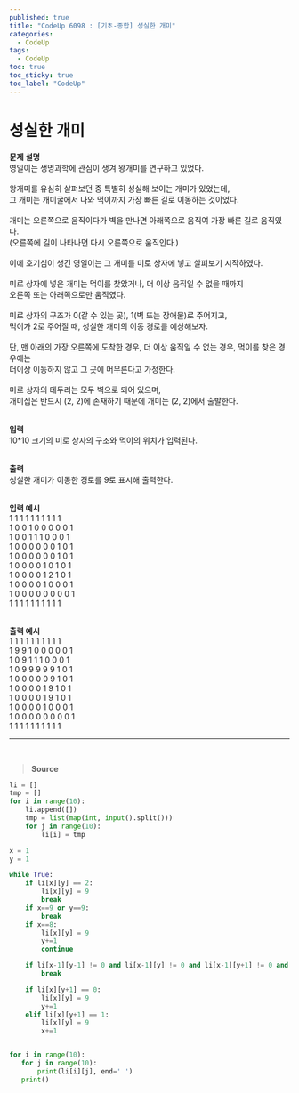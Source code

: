 ```yaml
---
published: true
title: "CodeUp 6098 : [기초-종합] 성실한 개미"
categories:
  - CodeUp
tags:
  - CodeUp
toc: true
toc_sticky: true
toc_label: "CodeUp"
---
```


# 성실한 개미

**문제 설명**  
영일이는 생명과학에 관심이 생겨 왕개미를 연구하고 있었다.  
<br>
왕개미를 유심히 살펴보던 중 특별히 성실해 보이는 개미가 있었는데,  
그 개미는 개미굴에서 나와 먹이까지 가장 빠른 길로 이동하는 것이었다.  
<br>
개미는 오른쪽으로 움직이다가 벽을 만나면 아래쪽으로 움직여 가장 빠른 길로 움직였다.  
(오른쪽에 길이 나타나면 다시 오른쪽으로 움직인다.)  
<br>
이에 호기심이 생긴 영일이는 그 개미를 미로 상자에 넣고 살펴보기 시작하였다.  
<br>
미로 상자에 넣은 개미는 먹이를 찾았거나, 더 이상 움직일 수 없을 때까지  
오른쪽 또는 아래쪽으로만 움직였다.  
<br>
미로 상자의 구조가 0(갈 수 있는 곳), 1(벽 또는 장애물)로 주어지고,  
먹이가 2로 주어질 때, 성실한 개미의 이동 경로를 예상해보자.  
<br>
단, 맨 아래의 가장 오른쪽에 도착한 경우, 더 이상 움직일 수 없는 경우, 먹이를 찾은 경우에는  
더이상 이동하지 않고 그 곳에 머무른다고 가정한다.  
<br>
미로 상자의 테두리는 모두 벽으로 되어 있으며,  
개미집은 반드시 (2, 2)에 존재하기 때문에 개미는 (2, 2)에서 출발한다.  
<br>

**입력**  
10\*10 크기의 미로 상자의 구조와 먹이의 위치가 입력된다.  
<br>

**출력**  
성실한 개미가 이동한 경로를 9로 표시해 출력한다.  
<br>

**입력 예시**  
1 1 1 1 1 1 1 1 1 1  
1 0 0 1 0 0 0 0 0 1  
1 0 0 1 1 1 0 0 0 1  
1 0 0 0 0 0 0 1 0 1  
1 0 0 0 0 0 0 1 0 1  
1 0 0 0 0 1 0 1 0 1  
1 0 0 0 0 1 2 1 0 1  
1 0 0 0 0 1 0 0 0 1  
1 0 0 0 0 0 0 0 0 1  
1 1 1 1 1 1 1 1 1 1  
<br>

**출력 예시**  
1 1 1 1 1 1 1 1 1 1  
1 9 9 1 0 0 0 0 0 1  
1 0 9 1 1 1 0 0 0 1  
1 0 9 9 9 9 9 1 0 1  
1 0 0 0 0 0 9 1 0 1  
1 0 0 0 0 1 9 1 0 1  
1 0 0 0 0 1 9 1 0 1  
1 0 0 0 0 1 0 0 0 1  
1 0 0 0 0 0 0 0 0 1  
1 1 1 1 1 1 1 1 1 1

---

<br>

> **Source**

```python
li = []
tmp = []
for i in range(10):
    li.append([])
    tmp = list(map(int, input().split()))
    for j in range(10):
        li[i] = tmp

x = 1
y = 1

while True:
    if li[x][y] == 2:
        li[x][y] = 9
        break
    if x==9 or y==9:
        break
    if x==8:
        li[x][y] = 9
        y+=1
        continue

    if li[x-1][y-1] != 0 and li[x-1][y] != 0 and li[x-1][y+1] != 0 and li[x][y-1] != 0 and li[x][y+1] != 0 and li[x+1][y-1] != 0 and li[x+1][y] != 0 and li[x+1][y+1] != 0:
        break

    if li[x][y+1] == 0:
        li[x][y] = 9
        y+=1
    elif li[x][y+1] == 1:
        li[x][y] = 9
        x+=1


for i in range(10):
   for j in range(10):
       print(li[i][j], end=' ')
   print()
```
